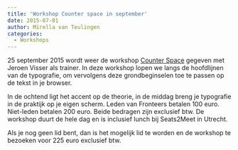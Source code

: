 ```yaml
---
title: 'Workshop Counter space in september'
date: 2015-07-01
author: Mirella van Teulingen
categories:
  - Workshops
---
```


25 september 2015 wordt weer de workshop [Counter Space](https://fronteers.nl/workshops/counter-space-jeroen-visser) gegeven met Jeroen Visser als trainer. In deze workshop lopen we langs de hoofdlijnen van de typografie, om vervolgens deze grondbeginselen toe te passen op de tekst in je browser.

In de ochtend ligt het accent op de theorie, in de middag breng je typografie in de praktijk op je eigen scherm. Leden van Fronteers betalen 100 euro. Niet-leden betalen 200 euro. Beide bedragen zijn exclusief btw. De workshop duurt de hele dag en is inclusief lunch bij Seats2Meet in Utrecht.

Als je nog geen lid bent, dan is het mogelijk lid te worden en de workshop te bezoeken voor 225 euro exclusief btw.
